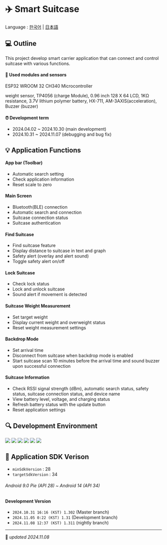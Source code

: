 # ✈️  Smart Suitcase

Language :
[한국어](/README.md) | [日本語](/lang/README_JA.md)

## 💻 Outline
This project develop smart carrier application that can connect and control suitcase with various functions.

#### 🧷 Used modules and sensors
ESP32 WROOM 32 CH340 Microcontroller

weight sensor, TP4056 (charge Module), 0.96 inch 128 X 64 LCD, 1KΩ resistance, 3.7V lithium polymer battery, HX-711, AM-3AXIS(acceleration), Buzzer (buzzer)

#### ⏰ Development term
- 2024.04.02 ~ 2024.10.30 (main development)
- 2024.10.31 ~ 2024.11.07 (debugging and bug fix)

## 💡 Application Functions
#### App bar (Toolbar)
- Automatic search setting
- Check application information
- Reset scale to zero
#### Main Screen
- Bluetooth(BLE) connection
- Automatic search and connection
- Suitcase connection status
- Suitcase authentication
#### Find Suitcase
- Find suitcase feature
- Display distance to suitcase in text and graph
- Safety alert (overlay and alert sound)
- Toggle safety alert on/off
#### Lock Suitcase
- Check lock status
- Lock and unlock suitcase
- Sound alert if movement is detected
#### Suitcase Weight Measurement
- Set target weight
- Display current weight and overweight status
- Reset weight measurement settings
#### Backdrop Mode
- Set arrival time
- Disconnect from suitcase when backdrop mode is enabled
- Start suitcase scan 10 minutes before the arrival time and sound buzzer upon successful connection
#### Suitcase Information
- Check RSSI signal strength (dBm), automatic search status, safety status, suitcase connection status, and device name
- View battery level, voltage, and charging status
- Refresh battery status with the update button
- Reset application settings

## 🔍 Development Environment
<img src="https://img.shields.io/badge/Android Studio%20-3DDC84?style=flat&logo=Android&logoColor=white"/>  <img src="https://img.shields.io/badge/Arduino%20-00878F?style=flat&logo=Arduino&logoColor=white"/>  <img src="https://img.shields.io/badge/C %20-A8B9CC?style=flat&logo=C&logoColor=white"/> <img src="https://img.shields.io/badge/Java %20-007396?style=flat&logo=Java&logoColor=white"/> <img src="https://img.shields.io/badge/Git %20-F05032?style=flat&logo=Git&logoColor=white"/> <img src="https://img.shields.io/badge/Github %20-181717?style=flat&logo=Github&logoColor=white"/>

## 📲 Application SDK Verison
- `minSdkVersion` : 28
- `targetSdkVersion` : 34

###### *Android 9.0 Pie (API 28) ~ Android 14 (API 34)* 

#### Development Version
- `2024.10.31 16:16 (KST) 1.302` (Master branch)<br>
- `2024.11.05 0:22 (KST) 1.31` (Development branch)<br>
- `2024.11.08 12:37 (KST) 1.311` (nightly branch)

------
📌 *updated 2024.11.08*
